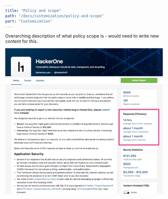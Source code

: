 ```yaml
---
title: "Policy and scope"
path: "/docs/customization/policy-and-scope"
part: "Customization"
---
```


Overarching description of what policy scope is - would need to write new content for this.

![Security page](./images/security-page.png)
